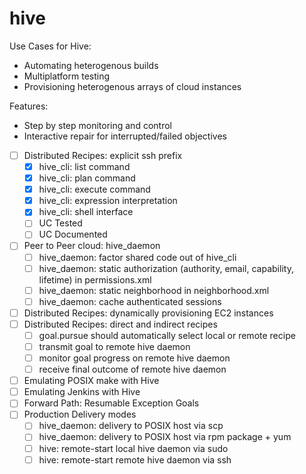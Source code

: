 # hive

Use Cases for Hive:
* Automating heterogenous builds
* Multiplatform testing
* Provisioning heterogenous arrays of cloud instances

Features:
* Step by step monitoring and control
* Interactive repair for interrupted/failed objectives

- [ ] Distributed Recipes: explicit ssh prefix
    - [x] hive_cli: list command
    - [x] hive_cli: plan command
    - [x] hive_cli: execute command
    - [x] hive_cli: expression interpretation
    - [x] hive_cli: shell interface
    - [ ] UC Tested
    - [ ] UC Documented
- [ ] Peer to Peer cloud: hive_daemon
    - [ ] hive_daemon: factor shared code out of hive_cli
    - [ ] hive_daemon: static authorization (authority, email, capability, lifetime) in permissions.xml
    - [ ] hive_daemon: static neighborhood in neighborhood.xml
    - [ ] hive_daemon: cache authenticated sessions
- [ ] Distributed Recipes: dynamically provisioning EC2 instances
- [ ] Distributed Recipes: direct and indirect recipes
    - [ ] goal.pursue should automatically select local or remote recipe
    - [ ] transmit goal to remote hive daemon
    - [ ] monitor goal progress on remote hive daemon
    - [ ] receive final outcome of remote hive daemon
- [ ] Emulating POSIX make with Hive
- [ ] Emulating Jenkins with Hive
- [ ] Forward Path: Resumable Exception Goals
- [ ] Production Delivery modes
    - [ ] hive_daemon: delivery to POSIX host via scp
    - [ ] hive_daemon: delivery to POSIX host via rpm package + yum
    - [ ] hive: remote-start local hive daemon via sudo
    - [ ] hive: remote-start remote hive daemon via ssh
